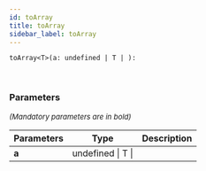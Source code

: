 ```yaml
---
id: toArray
title: toArray
sidebar_label: toArray
---
```


```tsx
toArray<T>(a: undefined | T | ): 
```
<br/>



### Parameters

<font size="2"><i>(Mandatory parameters are in bold)</i></font>

| Parameters | Type | Description |
| --------- | ---- | ----------- |
| **a** | undefined \| T \|  |  |
